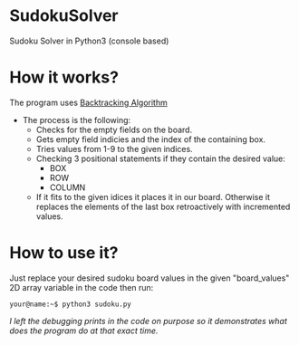 # SudokuSolver
Sudoku Solver in Python3 (console based)

# How it works?
 The program uses [Backtracking Algorithm](https://en.wikipedia.org/wiki/Backtracking)
* The process is the following:
   * Checks for the empty fields on the board.
   * Gets empty field indicies and the index of the containing box.
   * Tries values from 1-9 to the given indices.
   * Checking 3 positional statements if they contain the desired value:
     * BOX
     * ROW
     * COLUMN
   * If it fits to the given idices it places it in our board. Otherwise it replaces the elements of the last box retroactively with incremented values.

# How to use it?
 Just replace your desired sudoku board values in the given "board_values" 2D array variable in the code then run:
```console
your@name:~$ python3 sudoku.py
```
 
   
*I left the debugging prints in the code on purpose so it demonstrates what does the program do at that exact time.*


